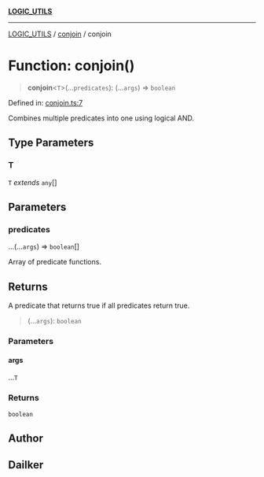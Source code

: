 [**LOGIC_UTILS**](../../README.md)

***

[LOGIC_UTILS](../../README.md) / [conjoin](../README.md) / conjoin

# Function: conjoin()

> **conjoin**\<`T`\>(...`predicates`): (...`args`) => `boolean`

Defined in: [conjoin.ts:7](https://github.com/dailker/everyutil/blob/26e2bb73429918cf0d08899e9efd90b82a42c92e/src/logic/conjoin.ts#L7)

Combines multiple predicates into one using logical AND.

## Type Parameters

### T

`T` *extends* `any`[]

## Parameters

### predicates

...(...`args`) => `boolean`[]

Array of predicate functions.

## Returns

A predicate that returns true if all predicates return true.

> (...`args`): `boolean`

### Parameters

#### args

...`T`

### Returns

`boolean`

## Author

## Dailker

